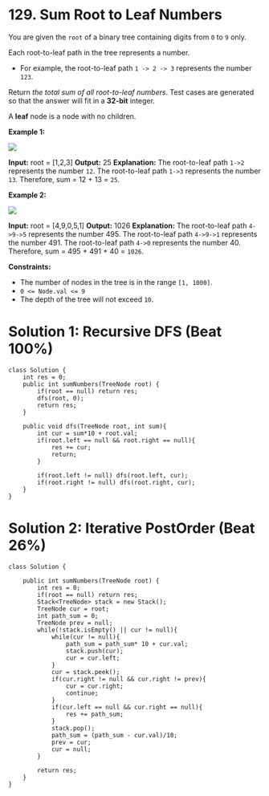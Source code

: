 # 129. Sum Root to Leaf Numbers
You are given the  `root`  of a binary tree containing digits from  `0`  to  `9`  only.

Each root-to-leaf path in the tree represents a number.

-   For example, the root-to-leaf path  `1 -> 2 -> 3`  represents the number  `123`.

Return  _the total sum of all root-to-leaf numbers_. Test cases are generated so that the answer will fit in a  **32-bit**  integer.

A  **leaf**  node is a node with no children.

**Example 1:**

![](https://assets.leetcode.com/uploads/2021/02/19/num1tree.jpg)

**Input:** root = [1,2,3]
**Output:** 25
**Explanation:**
The root-to-leaf path `1->2` represents the number `12`.
The root-to-leaf path `1->3` represents the number `13`.
Therefore, sum = 12 + 13 = `25`.

**Example 2:**

![](https://assets.leetcode.com/uploads/2021/02/19/num2tree.jpg)

**Input:** root = [4,9,0,5,1]
**Output:** 1026
**Explanation:**
The root-to-leaf path `4->9->5` represents the number 495.
The root-to-leaf path `4->9->1` represents the number 491.
The root-to-leaf path `4->0` represents the number 40.
Therefore, sum = 495 + 491 + 40 = `1026`.

**Constraints:**

-   The number of nodes in the tree is in the range  `[1, 1000]`.
-   `0 <= Node.val <= 9`
-   The depth of the tree will not exceed  `10`.

# Solution 1: Recursive DFS (Beat 100%)
```
class Solution {
    int res = 0;
    public int sumNumbers(TreeNode root) {
        if(root == null) return res;
        dfs(root, 0);
        return res;
    }
    
    public void dfs(TreeNode root, int sum){
        int cur = sum*10 + root.val;
        if(root.left == null && root.right == null){
            res += cur;
            return;
        }
        
        if(root.left != null) dfs(root.left, cur);
        if(root.right != null) dfs(root.right, cur);
    }
}
```

# Solution 2: Iterative PostOrder (Beat 26%)
```
class Solution {

    public int sumNumbers(TreeNode root) {
        int res = 0;
        if(root == null) return res;
        Stack<TreeNode> stack = new Stack();
        TreeNode cur = root;
        int path_sum = 0;
        TreeNode prev = null;
        while(!stack.isEmpty() || cur != null){
            while(cur != null){
                path_sum = path_sum* 10 + cur.val;
                stack.push(cur);
                cur = cur.left;
            }
            cur = stack.peek();
            if(cur.right != null && cur.right != prev){
                cur = cur.right;
                continue;
            }
            if(cur.left == null && cur.right == null){
                res += path_sum;
            }
            stack.pop();
            path_sum = (path_sum - cur.val)/10;
            prev = cur;
            cur = null;
        }
        
        return res;
    }
}
```